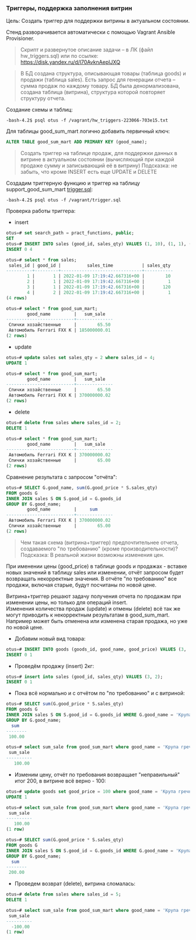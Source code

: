 ### Триггеры, поддержка заполнения витрин

Цель:
 Создать триггер для поддержки витрины в актуальном состоянии.
 
Стенд разворачивается автоматически с помощью Vagrant Ansible Provisioner.

>Скрипт и развернутое описание задачи – в ЛК (файл hw_triggers.sql) или по ссылке:  https://disk.yandex.ru/d/l70AvknAepIJXQ

>В БД создана структура, описывающая товары (таблица goods) и продажи (таблица sales).
>Есть запрос для генерации отчета – сумма продаж по каждому товару.
>БД была денормализована, создана таблица (витрина), структура которой повторяет структуру отчета.

Создание схемы и таблиц:
```console
-bash-4.2$ psql otus -f /vagrant/hw_triggers-223066-703e15.txt
```
Для таблицы good_sum_mart логично добавить первичный ключ:
```sql
ALTER TABLE good_sum_mart ADD PRIMARY KEY (good_name);
```

>Создать триггер на таблице продаж, для поддержки данных в витрине в актуальном состоянии (вычисляющий при каждой продаже сумму и записывающий её в витрину)
>Подсказка: не забыть, что кроме INSERT есть еще UPDATE и DELETE

Создадим триггерную функцию и триггер на таблицу support_good_sum_mart [trigger.sql](trigger.sql):
```console
-bash-4.2$ psql otus -f /vagrant/trigger.sql
```

Проверка работы триггера: 
- insert
```sql
otus=# set search_path = pract_functions, public;
SET
otus=# INSERT INTO sales (good_id, sales_qty) VALUES (1, 10), (1, 1), (1, 120), (2, 1);
INSERT 0 4

otus=# select * from sales;
 sales_id | good_id |          sales_time           | sales_qty 
----------+---------+-------------------------------+-----------
        1 |       1 | 2022-01-09 17:19:42.667316+00 |        10
        2 |       1 | 2022-01-09 17:19:42.667316+00 |         1
        3 |       1 | 2022-01-09 17:19:42.667316+00 |       120
        4 |       2 | 2022-01-09 17:19:42.667316+00 |         1
(4 rows)

otus=# select * from good_sum_mart;
        good_name         |   sum_sale   
--------------------------+--------------
 Спички хозайственные     |        65.50
 Автомобиль Ferrari FXX K | 185000000.01
(2 rows)
```
- update
```sql
otus=# update sales set sales_qty = 2 where sales_id = 4;
UPDATE 1

otus=# select * from good_sum_mart;
        good_name         |   sum_sale   
--------------------------+--------------
 Спички хозайственные     |        65.50
 Автомобиль Ferrari FXX K | 370000000.02
(2 rows)
```
- delete
```sql
otus=# delete from sales where sales_id = 2;
DELETE 1

otus=# select * from good_sum_mart;
        good_name         |   sum_sale   
--------------------------+--------------
 Автомобиль Ferrari FXX K | 370000000.02
 Спички хозайственные     |        65.00
(2 rows)
```

Сравнение результата с запросом "отчёта":
```sql
otus=# SELECT G.good_name, sum(G.good_price * S.sales_qty)
FROM goods G
INNER JOIN sales S ON S.good_id = G.goods_id
GROUP BY G.good_name;
        good_name         |     sum      
--------------------------+--------------
 Автомобиль Ferrari FXX K | 370000000.02
 Спички хозайственные     |        65.00
(2 rows)
```
>Чем такая схема (витрина+триггер) предпочтительнее отчета, создаваемого "по требованию" (кроме производительности)? Подсказка: В реальной жизни возможны изменения цен.

При именении цены (good_price) в таблице goods и продажах - вставке новых значений в таблицу sales или изменении, отчёт запросом будет возвращать некорректные значения. В отчёте "по требованию" все продажи, включая старые, будут посчитаны по новой цене.  

Витрина+триггер решают задачу получения отчета по продажам при изменении цены, но только для операций insert.  
Изменения количества продаж (update) и отмены (delete) всё так же могут приводить к некорректным результатам в good_sum_mart. Например может быть отменена или изменена старая продажа, но уже по новой цене.  


- Добавим новый вид товара:
```sql
otus=# INSERT INTO goods (goods_id, good_name, good_price) VALUES (3, 'Крупа гречневая', 50);
INSERT 0 1
```
- Проведём продажу (insert) 2кг:
```sql
otus=# insert into sales (good_id, sales_qty) VALUES (3, 2);
INSERT 0 1
```
- Пока всё нормально и с отчётом по "по требованию" и с витриной:
```sql
otus=# SELECT sum(G.good_price * S.sales_qty)
FROM goods G
INNER JOIN sales S ON S.good_id = G.goods_id WHERE G.good_name = 'Крупа гречневая' 
GROUP BY G.good_name;
  sum   
--------
 100.00

otus=# select sum_sale from good_sum_mart where good_name = 'Крупа гречневая';
 sum_sale 
----------
   100.00
```
- Изменим цену, отчёт по требования возвращает "неправильный" итог 200, в витрине всё верно - 100:
```sql
otus=# update goods set good_price = 100 where good_name = 'Крупа гречневая';
UPDATE 1

otus=# select sum_sale from good_sum_mart where good_name = 'Крупа гречневая';
 sum_sale 
----------
   100.00
(1 row)

otus=# SELECT sum(G.good_price * S.sales_qty)
FROM goods G
INNER JOIN sales S ON S.good_id = G.goods_id WHERE G.good_name = 'Крупа гречневая' 
GROUP BY G.good_name;
  sum   
--------
 200.00
```

- Проведем возврат (delete), витрина cломалась:
```sql
otus=# delete from sales where sales_id = 5;
DELETE 1

otus=# select sum_sale from good_sum_mart where good_name = 'Крупа гречневая';
 sum_sale 
----------
  -100.00
(1 row)
```
